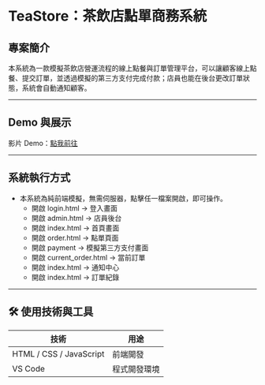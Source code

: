 #  TeaStore：茶飲店點單商務系統

## 專案簡介

本系統為一款模擬茶飲店營運流程的線上點餐與訂單管理平台，可以讓顧客線上點餐、提交訂單，並透過模擬的第三方支付完成付款；店員也能在後台更改訂單狀態，系統會自動通知顧客。

---

##  Demo 與展示

影片 Demo：[點我前往](https://www.canva.com/design/DAGpSu8l7-4/XhwsS20A6Nk1uQtRUxpjzw/watch?utm_content=DAGpSu8l7-4&utm_campaign=share_your_design&utm_medium=link2&utm_source=shareyourdesignpanel)

---

##  系統執行方式

* 本系統為純前端模擬，無需伺服器，點擊任一檔案開啟，即可操作。
  * 開啟 login.html → 登入畫面
  * 開啟 admin.html → 店員後台
  * 開啟 index.html → 首頁畫面
  * 開啟 order.html → 點單頁面
  * 開啟 payment → 模擬第三方支付畫面
  * 開啟 current_order.html → 當前訂單
  * 開啟 index.html → 通知中心
  * 開啟 index.html → 訂單紀錄

---

## 🛠️ 使用技術與工具

| 技術                      | 用途          |
| ----------------------- | ----------- |
| HTML / CSS / JavaScript | 前端開發        |
| VS Code                 | 程式開發環境      |
